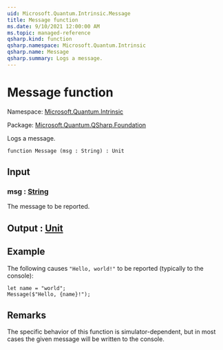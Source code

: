 ```yaml
---
uid: Microsoft.Quantum.Intrinsic.Message
title: Message function
ms.date: 9/10/2021 12:00:00 AM
ms.topic: managed-reference
qsharp.kind: function
qsharp.namespace: Microsoft.Quantum.Intrinsic
qsharp.name: Message
qsharp.summary: Logs a message.
---
```


# Message function

Namespace: [Microsoft.Quantum.Intrinsic](xref:Microsoft.Quantum.Intrinsic)

Package: [Microsoft.Quantum.QSharp.Foundation](https://nuget.org/packages/Microsoft.Quantum.QSharp.Foundation)


Logs a message.

```qsharp
function Message (msg : String) : Unit
```


## Input

### msg : [String](xref:microsoft.quantum.qsharp.valueliterals#string-literals)

The message to be reported.



## Output : [Unit](xref:microsoft.quantum.qsharp.valueliterals#unit-literal)



## Example

The following causes `"Hello, world!"` to be reported (typically tothe console):```qsharplet name = "world";Message($"Hello, {name}!");```

## Remarks

The specific behavior of this function is simulator-dependent,but in most cases the given message will be written to the console.